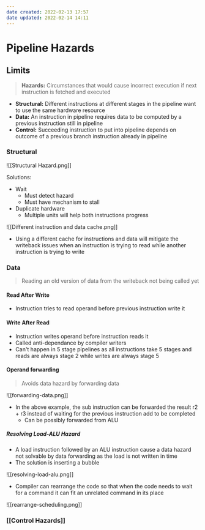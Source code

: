 ```yaml
---
date created: 2022-02-13 17:57
date updated: 2022-02-14 14:11
---
```


# Pipeline Hazards

## Limits

> **Hazards:** Circumstances that would cause incorrect execution if next instruction is fetched and executed

- **Structural:** Different instructions at different stages in the pipeline want to use the same hardware resource
- **Data:** An instruction in pipeline requires data to be computed by a previous instruction still in pipeline
- **Control:** Succeeding instruction to put into pipeline depends on outcome of a previous branch instruction already in pipeline

### Structural

![[Structural Hazard.png]]

Solutions:

- Wait
  - Must detect hazard
  - Must have mechanism to stall
- Duplicate hardware
  - Multiple units will help both instructions progress

![[Different instruction and data cache.png]]

- Using a different cache for instructions and data will mitigate the writeback issues when an instruction is trying to read while another instruction is trying to write

### Data

> Reading an old version of data from the writeback not being called yet

#### Read After Write

- Instruction tries to read operand before previous instruction write it

#### Write After Read

- Instruction writes operand before instruction reads it
- Called anti-dependance by compiler writers
- Can't happen in 5 stage pipelines as all instructions take 5 stages and reads are always stage 2 while writes are always stage 5

#### Operand forwarding

> Avoids data hazard by forwarding data

![[forwarding-data.png]]

- In the above example, the sub instruction can be forwarded the result r2 + r3 instead of waiting for the previous instruction add to be completed
  - Can be possibly forwarded from ALU

##### Resolving Load-ALU Hazard

- A load instruction followed by an ALU instruction cause a data hazard not solvable by data forwarding as the load is not written in time
- The solution is inserting a bubble

![[resolving-load-alu.png]]

- Compiler can rearrange the code so that when the code needs to wait for a command it can fit an unrelated command in its place

![[rearrange-scheduling.png]]

### [[Control Hazards]]
